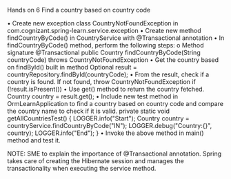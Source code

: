 Hands on 6
Find a country based on country code 
 
•	Create new exception class CountryNotFoundException in com.cognizant.spring-learn.service.exception
•	Create new method findCountryByCode() in CountryService with @Transactional annotation
•	In findCountryByCode() method, perform the following steps:
o	Method signature
 @Transactional
public Country findCountryByCode(String countryCode) throws CountryNotFoundException
•	Get the country based on findById() built in method
 Optional<Country> result = countryRepository.findById(countryCode);
•	From the result, check if a country is found. If not found, throw CountryNotFoundException
 if (!result.isPresent())
•	Use get() method to return the country fetched.
 Country country = result.get();
•	Include new test method in OrmLearnApplication to find a country based on country code and compare the country name to check if it is valid.
    private static void getAllCountriesTest() {
        LOGGER.info("Start");
        Country country = countryService.findCountryByCode("IN");
        LOGGER.debug("Country:{}", country);
        LOGGER.info("End");
    }
•	Invoke the above method in main() method and test it.

NOTE: SME to explain the importance of @Transactional annotation. Spring takes care of creating the Hibernate session and manages the transactionality when executing the service method.
